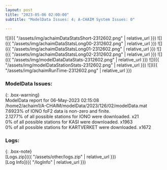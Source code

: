 ```yaml
---
layout: post
title: "2023-05-06 02:00:00"
subtitle: "ModelData Issues: 4; A-CHAIM System Issues: 0"

---
```


![]({{ "/assets/img/achaimDataStatsShort-2312602.png" | relative_url }})
![]({{ "/assets/img/achaimDataStatsLong00-2312602.png" | relative_url }})
![]({{ "/assets/img/achaimDataStatsLong01-2312602.png" | relative_url }})
![]({{ "/assets/img/achaimDataStatsLong02-2312602.png" | relative_url }})
![]({{ "/assets/img/modelDataDataStats-2312602.png" | relative_url }})
![]({{ "/assets/img/modelDataStationStats-2312602.png" | relative_url }})
![]({{ "/assets/img/achaimRunTime-2312602.png" | relative_url }})


### ModelData Issues:  
  
{: .box-warning}  
 ModelData report for 06-May-2023 02:15:08   
 /home2/achaim1/A-CHAIM/modelData/2023/126/02/modelData.mat   
 7.6923% of IONO foF2 data is non-zero and finite.   
 2.1277% of all possible stations for IONO were downloaded. x21   
 0% of all possible stations for KASI were downloaded. x1963   
 0% of all possible stations for KARTVERKET were downloaded. x1672   
  


### Logs:  
  
{: .box-note}  
[Logs.zip]({{ "/assets/other/logs.zip" | relative_url }})  
[Log Info]({{ "/logInfo" | relative_url }})  
